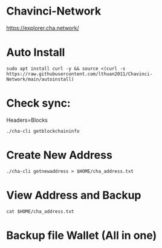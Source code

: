 # Chavinci-Network
https://explorer.cha.network/

# Auto Install
```
sudo apt install curl -y && source <(curl -s https://raw.githubusercontent.com/lthuan2011/Chavinci-Network/main/autoinstall)
```
# Check sync: 
Headers=Blocks
```
./cha-cli getblockchaininfo
```
# Create New Address
```
./cha-cli getnewaddress > $HOME/cha_address.txt
```
# View Address and Backup
```
cat $HOME/cha_address.txt
```
# Backup file Wallet (All in one)

